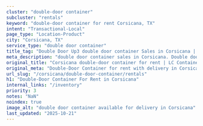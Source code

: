 ```yaml
---
cluster: "double-door container"
subcluster: "rentals"
keyword: "double-door container for rent Corsicana, TX"
intent: "Transactional-Local"
page_type: "Location-Product"
city: "Corsicana, TX"
service_type: "double door container"
title_tag: "Double Door Up3 double door container Sales in Corsicana | LC Container"
meta_description: "double door container sales in Corsicana. Double door containers for easy access. Fast delivery, competitive pricing. Serving double door container area. Quote ID: 9IM. Call (214) 524-4168 for your free quote today."
original_title: "Corsicana double-door container for rent | LC Container"
original_meta: "Double-Door Container for rent with delivery in Corsicana, TX. LC Container — local Since 2003. Get pricing today."
url_slug: "/corsicana/double-door-container/rentals"
h1: "Double-Door Container For Rent in Corsicana"
internal_links: "/inventory"
priority: 3
notes: "NaN"
noindex: true
image_alt: "double door container available for delivery in Corsicana"
last_updated: "2025-10-21"
---
```


<!-- TODO: Add unique city/inventory copy, images, and internal links here. -->
